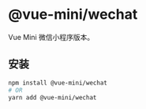 # @vue-mini/wechat

Vue Mini 微信小程序版本。

## 安装

```bash
npm install @vue-mini/wechat
# OR
yarn add @vue-mini/wechat
```
